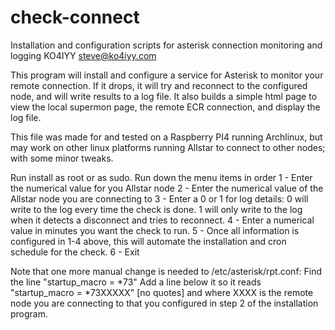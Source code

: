 # check-connect
Installation and configuration scripts for asterisk connection monitoring and logging
KO4IYY
steve@ko4iyy.com

This program will install and configure a service for Asterisk to monitor your remote connection.  If it drops, it will try and reconnect to the configured node, and will write results to a log file.  It also builds a simple html page to view the local supermon page, the remote ECR connection, and display the log file.

This file was made for and tested on a Raspberry PI4 running Archlinux, but may work on other linux platforms running Allstar to connect to other nodes; with some minor tweaks.

Run install as root or as sudo.
Run down the menu items in order
1 - Enter the numerical value for you Allstar node
2 - Enter the numerical value of the Allstar node you are connecting to
3 - Enter a 0 or 1 for log details:
	0 will write to the log every time the check is done.
	1 will only write to the log when it detects a disconnect and tries to reconnect.
4 - Enter a numerical value in minutes you want the check to run.
5 - Once all information is configured in 1-4 above, this will automate the installation and cron schedule for the check.
6 - Exit

Note that one more manual change is needed to /etc/asterisk/rpt.conf:
	Find the line "startup_macro = *73"
	Add a line below it so it reads "startup_macro = *73XXXXX" [no quotes] and where XXXX is the remote node you are connecting to that you configured in step 2 of the installation program.
